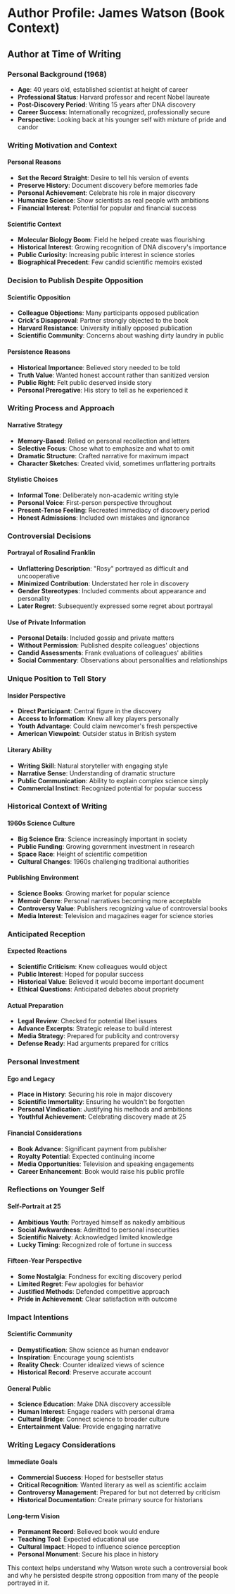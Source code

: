# Author Profile: James Watson (Book Context)

## Author at Time of Writing

### Personal Background (1968)
- **Age**: 40 years old, established scientist at height of career
- **Professional Status**: Harvard professor and recent Nobel laureate
- **Post-Discovery Period**: Writing 15 years after DNA discovery
- **Career Success**: Internationally recognized, professionally secure
- **Perspective**: Looking back at his younger self with mixture of pride and candor

### Writing Motivation and Context

#### Personal Reasons
- **Set the Record Straight**: Desire to tell his version of events
- **Preserve History**: Document discovery before memories fade
- **Personal Achievement**: Celebrate his role in major discovery
- **Humanize Science**: Show scientists as real people with ambitions
- **Financial Interest**: Potential for popular and financial success

#### Scientific Context
- **Molecular Biology Boom**: Field he helped create was flourishing
- **Historical Interest**: Growing recognition of DNA discovery's importance
- **Public Curiosity**: Increasing public interest in science stories
- **Biographical Precedent**: Few candid scientific memoirs existed

### Decision to Publish Despite Opposition

#### Scientific Opposition
- **Colleague Objections**: Many participants opposed publication
- **Crick's Disapproval**: Partner strongly objected to the book
- **Harvard Resistance**: University initially opposed publication
- **Scientific Community**: Concerns about washing dirty laundry in public

#### Persistence Reasons
- **Historical Importance**: Believed story needed to be told
- **Truth Value**: Wanted honest account rather than sanitized version
- **Public Right**: Felt public deserved inside story
- **Personal Prerogative**: His story to tell as he experienced it

### Writing Process and Approach

#### Narrative Strategy
- **Memory-Based**: Relied on personal recollection and letters
- **Selective Focus**: Chose what to emphasize and what to omit
- **Dramatic Structure**: Crafted narrative for maximum impact
- **Character Sketches**: Created vivid, sometimes unflattering portraits

#### Stylistic Choices
- **Informal Tone**: Deliberately non-academic writing style
- **Personal Voice**: First-person perspective throughout
- **Present-Tense Feeling**: Recreated immediacy of discovery period
- **Honest Admissions**: Included own mistakes and ignorance

### Controversial Decisions

#### Portrayal of Rosalind Franklin
- **Unflattering Description**: "Rosy" portrayed as difficult and uncooperative
- **Minimized Contribution**: Understated her role in discovery
- **Gender Stereotypes**: Included comments about appearance and personality
- **Later Regret**: Subsequently expressed some regret about portrayal

#### Use of Private Information
- **Personal Details**: Included gossip and private matters
- **Without Permission**: Published despite colleagues' objections
- **Candid Assessments**: Frank evaluations of colleagues' abilities
- **Social Commentary**: Observations about personalities and relationships

### Unique Position to Tell Story

#### Insider Perspective
- **Direct Participant**: Central figure in the discovery
- **Access to Information**: Knew all key players personally
- **Youth Advantage**: Could claim newcomer's fresh perspective
- **American Viewpoint**: Outsider status in British system

#### Literary Ability
- **Writing Skill**: Natural storyteller with engaging style
- **Narrative Sense**: Understanding of dramatic structure
- **Public Communication**: Ability to explain complex science simply
- **Commercial Instinct**: Recognized potential for popular success

### Historical Context of Writing

#### 1960s Science Culture
- **Big Science Era**: Science increasingly important in society
- **Public Funding**: Growing government investment in research
- **Space Race**: Height of scientific competition
- **Cultural Changes**: 1960s challenging traditional authorities

#### Publishing Environment
- **Science Books**: Growing market for popular science
- **Memoir Genre**: Personal narratives becoming more acceptable
- **Controversy Value**: Publishers recognizing value of controversial books
- **Media Interest**: Television and magazines eager for science stories

### Anticipated Reception

#### Expected Reactions
- **Scientific Criticism**: Knew colleagues would object
- **Public Interest**: Hoped for popular success
- **Historical Value**: Believed it would become important document
- **Ethical Questions**: Anticipated debates about propriety

#### Actual Preparation
- **Legal Review**: Checked for potential libel issues
- **Advance Excerpts**: Strategic release to build interest
- **Media Strategy**: Prepared for publicity and controversy
- **Defense Ready**: Had arguments prepared for critics

### Personal Investment

#### Ego and Legacy
- **Place in History**: Securing his role in major discovery
- **Scientific Immortality**: Ensuring he wouldn't be forgotten
- **Personal Vindication**: Justifying his methods and ambitions
- **Youthful Achievement**: Celebrating discovery made at 25

#### Financial Considerations
- **Book Advance**: Significant payment from publisher
- **Royalty Potential**: Expected continuing income
- **Media Opportunities**: Television and speaking engagements
- **Career Enhancement**: Book would raise his public profile

### Reflections on Younger Self

#### Self-Portrait at 25
- **Ambitious Youth**: Portrayed himself as nakedly ambitious
- **Social Awkwardness**: Admitted to personal insecurities
- **Scientific Naivety**: Acknowledged limited knowledge
- **Lucky Timing**: Recognized role of fortune in success

#### Fifteen-Year Perspective
- **Some Nostalgia**: Fondness for exciting discovery period
- **Limited Regret**: Few apologies for behavior
- **Justified Methods**: Defended competitive approach
- **Pride in Achievement**: Clear satisfaction with outcome

### Impact Intentions

#### Scientific Community
- **Demystification**: Show science as human endeavor
- **Inspiration**: Encourage young scientists
- **Reality Check**: Counter idealized views of science
- **Historical Record**: Preserve accurate account

#### General Public
- **Science Education**: Make DNA discovery accessible
- **Human Interest**: Engage readers with personal drama
- **Cultural Bridge**: Connect science to broader culture
- **Entertainment Value**: Provide engaging narrative

### Writing Legacy Considerations

#### Immediate Goals
- **Commercial Success**: Hoped for bestseller status
- **Critical Recognition**: Wanted literary as well as scientific acclaim
- **Controversy Management**: Prepared for but not deterred by criticism
- **Historical Documentation**: Create primary source for historians

#### Long-term Vision
- **Permanent Record**: Believed book would endure
- **Teaching Tool**: Expected educational use
- **Cultural Impact**: Hoped to influence science perception
- **Personal Monument**: Secure his place in history

This context helps understand why Watson wrote such a controversial book and why he persisted despite strong opposition from many of the people portrayed in it.